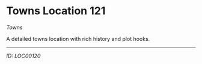 # Towns Location 121

*Towns*

A detailed towns location with rich history and plot hooks.

---
*ID: LOC00120*